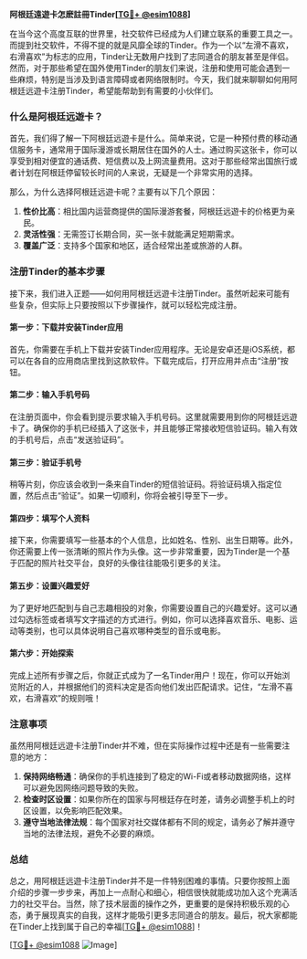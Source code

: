 **阿根廷遠遊卡怎麽註冊Tinder[[TG💪+ @esim1088](https://t.me/s/esim1088)]**

在当今这个高度互联的世界里，社交软件已经成为人们建立联系的重要工具之一。而提到社交软件，不得不提的就是风靡全球的Tinder。作为一个以“左滑不喜欢，右滑喜欢”为标志的应用，Tinder让无数用户找到了志同道合的朋友甚至是伴侣。然而，对于那些希望在国外使用Tinder的朋友们来说，注册和使用可能会遇到一些麻烦，特别是当涉及到语言障碍或者网络限制时。今天，我们就来聊聊如何用阿根廷远遊卡注册Tinder，希望能帮助到有需要的小伙伴们。

### 什么是阿根廷远遊卡？

首先，我们得了解一下阿根廷远遊卡是什么。简单来说，它是一种预付费的移动通信服务卡，通常用于国际漫游或长期居住在国外的人士。通过购买这张卡，你可以享受到相对便宜的通话费、短信费以及上网流量费用。这对于那些经常出国旅行或者计划在阿根廷停留较长时间的人来说，无疑是一个非常实用的选择。

那么，为什么选择阿根廷远遊卡呢？主要有以下几个原因：

1. **性价比高**：相比国内运营商提供的国际漫游套餐，阿根廷远遊卡的价格更为亲民。
2. **灵活性强**：无需签订长期合同，买一张卡就能满足短期需求。
3. **覆盖广泛**：支持多个国家和地区，适合经常出差或旅游的人群。

### 注册Tinder的基本步骤

接下来，我们进入正题——如何用阿根廷远遊卡注册Tinder。虽然听起来可能有些复杂，但实际上只要按照以下步骤操作，就可以轻松完成注册。

#### 第一步：下载并安装Tinder应用

首先，你需要在手机上下载并安装Tinder应用程序。无论是安卓还是iOS系统，都可以在各自的应用商店里找到这款软件。下载完成后，打开应用并点击“注册”按钮。

#### 第二步：输入手机号码

在注册页面中，你会看到提示要求输入手机号码。这里就需要用到你的阿根廷远遊卡了。确保你的手机已经插入了这张卡，并且能够正常接收短信验证码。输入有效的手机号后，点击“发送验证码”。

#### 第三步：验证手机号

稍等片刻，你应该会收到一条来自Tinder的短信验证码。将验证码填入指定位置，然后点击“验证”。如果一切顺利，你将会被引导至下一步。

#### 第四步：填写个人资料

接下来，你需要填写一些基本的个人信息，比如姓名、性别、出生日期等。此外，你还需要上传一张清晰的照片作为头像。这一步非常重要，因为Tinder是一个基于匹配的照片社交平台，良好的头像往往能吸引更多的关注。

#### 第五步：设置兴趣爱好

为了更好地匹配到与自己志趣相投的对象，你需要设置自己的兴趣爱好。这可以通过勾选标签或者填写文字描述的方式进行。例如，你可以选择喜欢音乐、电影、运动等类别，也可以具体说明自己喜欢哪种类型的音乐或电影。

#### 第六步：开始探索

完成上述所有步骤之后，你就正式成为了一名Tinder用户！现在，你可以开始浏览附近的人，并根据他们的资料决定是否向他们发出匹配请求。记住，“左滑不喜欢，右滑喜欢”的规则哦！

### 注意事项

虽然用阿根廷远遊卡注册Tinder并不难，但在实际操作过程中还是有一些需要注意的地方：

1. **保持网络畅通**：确保你的手机连接到了稳定的Wi-Fi或者移动数据网络，这样可以避免因网络问题导致的失败。
2. **检查时区设置**：如果你所在的国家与阿根廷存在时差，请务必调整手机上的时区设置，以免影响匹配效果。
3. **遵守当地法律法规**：每个国家对社交媒体都有不同的规定，请务必了解并遵守当地的法律法规，避免不必要的麻烦。

### 总结

总之，用阿根廷远遊卡注册Tinder并不是一件特别困难的事情。只要你按照上面介绍的步骤一步步来，再加上一点耐心和细心，相信很快就能成功加入这个充满活力的社交平台。当然，除了技术层面的操作之外，更重要的是保持积极乐观的心态，勇于展现真实的自我，这样才能吸引更多志同道合的朋友。最后，祝大家都能在Tinder上找到属于自己的幸福[[TG💪+ @esim1088](https://t.me/s/esim1088)]！

[[TG💪+ @esim1088](https://t.me/s/esim1088) ![Image](https://i.postimg.cc/4NQfJmqS/Snipaste-2025-05-13-00-14-12.png)]